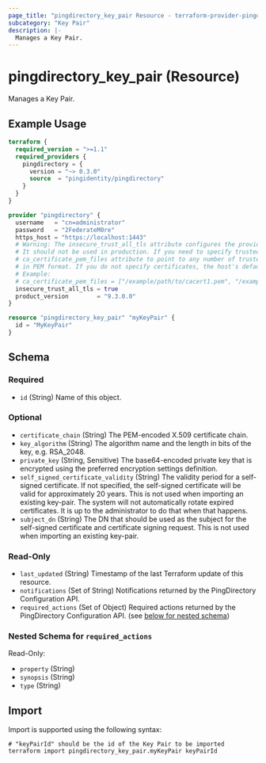 ```yaml
---
page_title: "pingdirectory_key_pair Resource - terraform-provider-pingdirectory"
subcategory: "Key Pair"
description: |-
  Manages a Key Pair.
---
```


# pingdirectory_key_pair (Resource)

Manages a Key Pair.

## Example Usage

```terraform
terraform {
  required_version = ">=1.1"
  required_providers {
    pingdirectory = {
      version = "~> 0.3.0"
      source  = "pingidentity/pingdirectory"
    }
  }
}

provider "pingdirectory" {
  username   = "cn=administrator"
  password   = "2FederateM0re"
  https_host = "https://localhost:1443"
  # Warning: The insecure_trust_all_tls attribute configures the provider to trust any certificate presented by the PingDirectory server.
  # It should not be used in production. If you need to specify trusted CA certificates, use the
  # ca_certificate_pem_files attribute to point to any number of trusted CA certificate files
  # in PEM format. If you do not specify certificates, the host's default root CA set will be used.
  # Example:
  # ca_certificate_pem_files = ["/example/path/to/cacert1.pem", "/example/path/to/cacert2.pem"]
  insecure_trust_all_tls = true
  product_version        = "9.3.0.0"
}

resource "pingdirectory_key_pair" "myKeyPair" {
  id = "MyKeyPair"
}
```

<!-- schema generated by tfplugindocs -->
## Schema

### Required

- `id` (String) Name of this object.

### Optional

- `certificate_chain` (String) The PEM-encoded X.509 certificate chain.
- `key_algorithm` (String) The algorithm name and the length in bits of the key, e.g. RSA_2048.
- `private_key` (String, Sensitive) The base64-encoded private key that is encrypted using the preferred encryption settings definition.
- `self_signed_certificate_validity` (String) The validity period for a self-signed certificate. If not specified, the self-signed certificate will be valid for approximately 20 years. This is not used when importing an existing key-pair. The system will not automatically rotate expired certificates. It is up to the administrator to do that when that happens.
- `subject_dn` (String) The DN that should be used as the subject for the self-signed certificate and certificate signing request. This is not used when importing an existing key-pair.

### Read-Only

- `last_updated` (String) Timestamp of the last Terraform update of this resource.
- `notifications` (Set of String) Notifications returned by the PingDirectory Configuration API.
- `required_actions` (Set of Object) Required actions returned by the PingDirectory Configuration API. (see [below for nested schema](#nestedatt--required_actions))

<a id="nestedatt--required_actions"></a>
### Nested Schema for `required_actions`

Read-Only:

- `property` (String)
- `synopsis` (String)
- `type` (String)

## Import

Import is supported using the following syntax:

```shell
# "keyPairId" should be the id of the Key Pair to be imported
terraform import pingdirectory_key_pair.myKeyPair keyPairId
```

